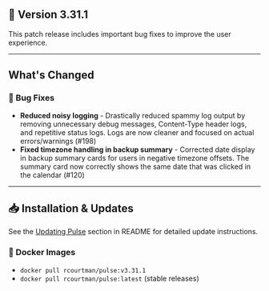 ## 🎉 Version 3.31.1

This patch release includes important bug fixes to improve the user experience.

---

## What's Changed

### 🐛 Bug Fixes
- **Reduced noisy logging** - Drastically reduced spammy log output by removing unnecessary debug messages, Content-Type header logs, and repetitive status logs. Logs are now cleaner and focused on actual errors/warnings (#198)
- **Fixed timezone handling in backup summary** - Corrected date display in backup summary cards for users in negative timezone offsets. The summary card now correctly shows the same date that was clicked in the calendar (#120)

---

## 📥 Installation & Updates

See the [Updating Pulse](https://github.com/rcourtman/Pulse#-updating-pulse) section in README for detailed update instructions.

### 🐳 Docker Images
- `docker pull rcourtman/pulse:v3.31.1`
- `docker pull rcourtman/pulse:latest` (stable releases)